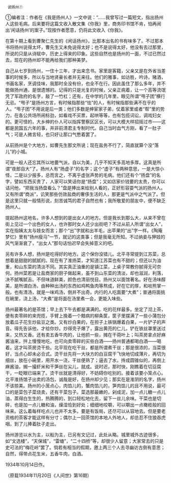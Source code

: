      说扬州① 

   ①编者注：作者在《我是扬州人》一文中说：“……我曾写过一篇短文，指出扬州人这些毛病。后来要将这篇文收入散文集《你我》里，商务印书馆不肯，怕再闹出‘闲话扬州’的案子。”现按作者愿意，仍将此文收入《你我》。

   在第十期上看到曹聚仁先生的《闲话扬州》，比那本出名的书有味多了。不过那本书将扬州说得太坏，曹先生又未免说得太好；也不是说得太好，他没有去过那里，所说的只是从诗赋中，历史上得来的印象。这些自然也是扬州的一面，不过已然过去，现在的扬州却不能再给我们那种美梦。 

   自己从七岁到扬州，一住十三年，才出来念书。家里是客籍，父亲又是在外省当差事的时候多，所以与当地贤豪长者并无来往。他们的雅事，如访胜，吟诗，赌酒，书画名家，烹调佳味，我那时全没有份，也全不在行。因此虽住了那么多年，并不能做扬州通，是很遗憾的。记得的只是光复的时候，父亲正病着，让一个高等流氓凭了军政府的名字，敲了一竹杠；还有，在中学的几年里，眼见所谓“甩子团”横行无忌。“甩子”是扬州方言，有时候指那些“怯”的人，有时候指那些满不在乎的人。“甩子团”不用说是后一类；他们多数是绅宦家子弟，仗着家里或者“帮”里的势力，在各公共场所闹标劲，如看戏不买票，起哄等等，也有包揽词讼，调戏妇女的。更可怪的，大乡绅的仆人可以指挥警察区区长，可以大模大样招摇过市——这都是民国五六年的事，并非前清君主专制时代。自己当时血气方刚，看了一肚子气；可是人微言轻，也只好让那口气憋着罢了。 

   从前扬州是个大地方，如曹先生那文所说；现在盐务不行了，简直就算个没“落儿”的小城。 

   可是一般人还忘其所以地要气派，自以为美，几乎不知天多高地多厚。这真是所谓“夜郎自大”了。扬州人有“扬虚子”的名字；这个“虚子”有两种意思，一是大惊小怪，二是以少报多，总而言之，不离乎虚张声势的毛病。他们还有个“扬盘”的名字，譬如东西买贵了，人家可以笑话你是“扬盘”；又如店家价钱要的太贵，你可以诘问他，“把我当扬盘看么？”盘是捧出来给别人看的，正好形容耍气派的扬州人。又有所谓“商派”，讥笑那些仿效盐商的奢侈生活的人，那更是气派中之气派了。但是这里只就一般情形说，刻苦诚笃的君子自然也有；我所敬爱的朋友中，便不缺乏扬州人。 

   提起扬州这地名，许多人想到的是出女人的地方。但是我长到那么大，从来不曾在街上见过一个出色的女人，也许那时女人还少出街吧？不过从前人所谓“出女人”，实在指姨太太与妓女而言；那个“出”字就和出羊毛，出苹果的“出”字一样。《陶庵梦忆》里有“扬州瘦马”一节，就记的这类事；但是我毫无所知。不过纳妾与狎妓的风气渐渐衰了，“出女人”那句话怕迟早会失掉意义的吧。 

   另有许多人想，扬州是吃得好的地方。这个保你没错儿。北平寻常提到江苏菜，总想着是甜甜的腻腻的。现在有了淮扬菜，才知道江苏菜也有不甜的；但还以为油重，和山东菜的清淡不同。其实真正油重的是镇江菜，上桌子常教你腻得无可奈何。扬州菜若是让盐商家的厨子做起来，虽不到山东菜的清淡，却也滋润，利落，决不腻嘴腻舌。不但味道鲜美，颜色也清丽悦目。扬州又以面馆著名。好在汤味醇美，是所谓白汤，由种种出汤的东西如鸡鸭鱼肉等熬成，好在它的厚，和啖熊掌一般。也有清汤，就是一味鸡汤，倒并不出奇。内行的人吃面要“大煮”；普通将面挑在碗里，浇上汤，“大煮”是将面在汤里煮一会，更能入味些。 

   扬州最著名的是茶馆；早上去下午去都是满满的。吃的花样最多。坐定了沏上茶，便有卖零碎的来兜揽，手臂上挽着一个黯病的柳条筐，筐子里摆满了一些小蒲包分放着瓜子花生炒盐豆之类。又有炒白果的，在担子上铁锅爆着白果，一片铲子的声音。得先告诉他，才给你炒。炒得壳子爆了，露出黄亮的仁儿，铲在铁丝罩里送过来，又热又香。还有卖五香牛肉的，让他抓一些，摊在干荷叶上；叫茶房拿点好麻酱油来，拌上慢慢地吃，也可向卖零碎的买些白酒——扬州普通都喝白酒——喝着。这才叫茶房烫干些。北平现在吃干丝，都是所谓煮干丝；那是很浓的，当菜很好，当点心却未必合式。烫干丝先将一大块方的白豆腐干飞快地切成薄片，再切为细丝，放在小碗里，用开水一浇，干丝便熟了；逼去了水，抟成圆锥似的，再倒上麻酱油，搁一撮虾米和干笋丝在尖儿，就成。说时迟，那时快，刚瞧着在切豆腐干，一眨眼已端来了。烫干丝就是清得好，不妨碍你吃别的。接着该要小笼点心。北平淮扬馆子出卖的汤包，诚哉是好，在扬州却少见；那实在是淮阴的名字，扬州不该掠美。扬州的小笼点心，肉馅儿的，蟹肉馅儿的，笋肉馅儿的且不用说，最可口的是菜包子菜烧卖，还有干菜包子。菜选那最嫩的，剁成泥，加一点儿糖一点儿油，蒸得白生生的，热腾腾的，到口轻松地化去，留下一丝儿余味。干菜也是切碎，也是加一点儿糖和油，燥湿恰到好处；细细地咬嚼，可以嚼出一点橄榄般的回味来。这么着每样吃点儿也并不太多。要是有饭局，还尽可以从容地去。但是要老资格的茶客才能这样有分寸；偶尔上一回茶馆的本地人外地人，却总忍不住狼吞虎咽，到了儿捧着肚子走出。 

   扬州游览以水为主，以船为主，已另有文记过，此处从略。城里城外古迹很多，如“文选楼”，“天保城”，“雷塘”，“二十四桥”等，却很少人留意；大家常去的只是史可法的“梅花岭”罢了。倘若有相当的假期，邀上两三个人去寻幽访古倒有意思；自然，得带点花生米，五香牛肉，白酒。 

   1934年10月14日作。 

   （原载1934年11月20日《人间世》第16期） 

